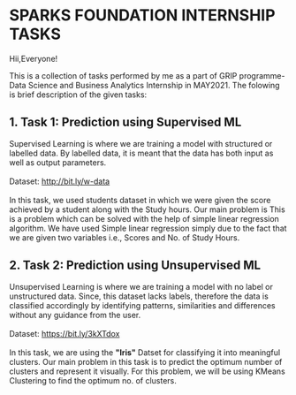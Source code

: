 # SPARKS FOUNDATION INTERNSHIP TASKS

Hii,Everyone!

This is a collection of tasks performed by me as a part of GRIP programme- Data Science and Business Analytics Internship in MAY2021. The folowing is brief description of the given tasks:

## 1. Task 1: Prediction using Supervised ML

Supervised Learning is where we are training a model with structured or labelled data. By labelled data, it is meant that the data has both input as well as output parameters.
<br><br>
Dataset: http://bit.ly/w-data
<br><br>
In this task, we used students dataset in which we were given the score achieved by a student along with the Study hours. Our main problem is  This is a problem which can be solved with the help of simple linear regression algorithm. We have used Simple linear regression simply due to the fact that we are given two variables i.e., Scores and No. of Study Hours.

## 2. Task 2: Prediction using Unsupervised ML

Unsupervised Learning is where we are training a model with no label or unstructured data. Since, this dataset lacks labels, therefore the data is classified accordingly by identifying patterns, similarities and differences without any guidance from the user.
<br><br>
Dataset: https://bit.ly/3kXTdox
<br><br>
In this task, we are using the <b>"Iris"</b> Datset for classifying it into meaningful clusters. Our main problem in this task is to predict the optimum number of clusters and represent it visually. For this problem, we will be using KMeans Clustering to find the optimum no. of clusters.
